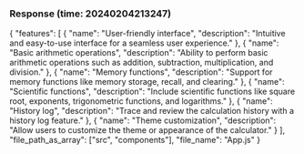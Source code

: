 ### Response (time: 20240204213247)

{
  "features": [
    {
      "name": "User-friendly interface",
      "description": "Intuitive and easy-to-use interface for a seamless user experience."
    },
    {
      "name": "Basic arithmetic operations",
      "description": "Ability to perform basic arithmetic operations such as addition, subtraction, multiplication, and division."
    },
    {
      "name": "Memory functions",
      "description": "Support for memory functions like memory storage, recall, and clearing."
    },
    {
      "name": "Scientific functions",
      "description": "Include scientific functions like square root, exponents, trigonometric functions, and logarithms."
    },
    {
      "name": "History log",
      "description": "Trace and review the calculation history with a history log feature."
    },
    {
      "name": "Theme customization",
      "description": "Allow users to customize the theme or appearance of the calculator."
    }
  ],
  "file_path_as_array": ["src", "components"],
  "file_name": "App.js"
}